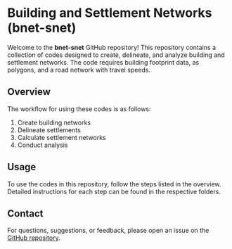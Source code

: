 # Building and Settlement Networks (bnet-snet)

Welcome to the **bnet-snet** GitHub repository! This repository contains a collection of codes designed to create, delineate, and analyze building and settlement networks. The code requires building footprint data, as polygons, and a road network with travel speeds. 

## Overview

The workflow for using these codes is as follows:

1. Create building networks
2. Delineate settlements
3. Calculate settlement networks
4. Conduct analysis

## Usage

To use the codes in this repository, follow the steps listed in the overview. Detailed instructions for each step can be found in the respective folders.


## Contact

For questions, suggestions, or feedback, please open an issue on the [GitHub repository](https://github.com/yraeth/bnet-snet/issues).
